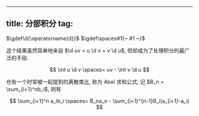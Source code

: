 
---
title: 分部积分
tag: [](/math/index.md)
---

$\gdef\d{\operatorname{d}}$
$\gdef\spaces#1{~ #1 ~}$

这个结果虽然简单地来自 $\d uv = u \d v + v \d u$, 但却成为了处理积分的最广泛的手段. 

$$
\int u \d v \spaces= uv - \int v \d u
$$

也有一个时常被一起提到的离散类比, 称为 Abel 求和公式, 记 $B_n = \sum_{i=1}^nb_i$, 则有

$$
\sum_{i=1}^n a_ib_i \spaces= B_na_n - \sum_{i=1}^{n-1}B_i(a_{i+1}-a_i) 
$$
